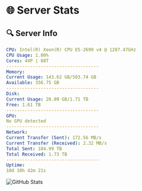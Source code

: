 # 🌐 Server Stats
## 🔍 Server Info
```yaml
CPU: Intel(R) Xeon(R) CPU E5-2699 v4 @ 1287.47GHz
CPU Usage: 1.00%
Cores: 44P | 88T
-----------------------------------
Memory:
Current Usage: 143.62 GB/503.74 GB
Available: 356.75 GB
-----------------------------------
Disk:
Current Usage: 20.09 GB/1.71 TB
Free: 1.61 TB
-----------------------------------
GPU:
No GPU detected
-----------------------------------
Network:
Current Transfer (Sent): 172.56 MB/s
Current Transfer (Received): 2.32 MB/s
Total Sent: 104.99 TB
Total Received: 1.73 TB
-----------------------------------
Uptime:
10d 10h 42m 21s
```
![GitHub Stats](https://img.shields.io/badge/Updated-2025-02-18_09:25:39-blue)